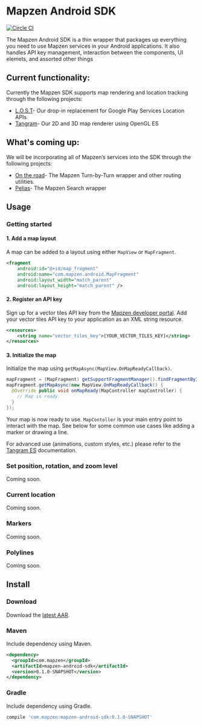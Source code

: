 # Mapzen Android SDK
[![Circle CI](https://circleci.com/gh/mapzen/android.svg?style=svg&circle-token=3191e9499a851a9a3869a72ee3c55d4e29133ebc)](https://circleci.com/gh/mapzen/android)

The Mapzen Android SDK is a thin wrapper that packages up everything you need to use Mapzen services in your Android applications. It also handles API key management, interaction between the components, UI elemets, and assorted other things

## Current functionality:
Currently the Mapzen SDK supports map rendering and location tracking through the following projects:

- [L.O.S.T](https://github.com/mapzen/lost)- Our drop-in replacement for Google Play Services Location APIs
- [Tangram](https://github.com/tangrams/tangram-es/)- Our 2D and 3D map renderer using OpenGL ES

## What's coming up:
We will be incorporating all of Mapzen’s services into the SDK through the following projects:

- [On the road](https://github.com/mapzen/on-the-road)- The Mapzen Turn-by-Turn wrapper and other routing utilities.
- [Pelias](https://github.com/pelias/pelias-android-sdk)- The Mapzen Search wrapper

## Usage

### Getting started

#### 1. Add a map layout

A map can be added to a layout using either `MapView` or `MapFragment`.

```xml
<fragment
    android:id="@+id/map_fragment"
    android:name="com.mapzen.android.MapFragment"
    android:layout_width="match_parent"
    android:layout_height="match_parent" />
```

#### 2. Register an API key

Sign up for a vector tiles API key from the [Mapzen developer portal](https://mapzen.com/developers). Add your vector tiles API key to your application as an XML string resource.

```xml
<resources>
    <string name="vector_tiles_key">[YOUR_VECTOR_TILES_KEY]</string>
</resources>
```

#### 3. Initialize the map

Initialize the map using `getMapAsync(MapView.OnMapReadyCallback)`.

```java
mapFragment = (MapFragment) getSupportFragmentManager().findFragmentById(R.id.fragment);
mapFragment.getMapAsync(new MapView.OnMapReadyCallback() {
  @Override public void onMapReady(MapController mapController) {
    // Map is ready.
  }
});
```

Your map is now ready to use. `MapContoller` is your main entry point to interact with the map. See below for some common use cases like adding a marker or drawing a line.

For advanced use (animations, custom styles, etc.) please refer to the [Tangram ES](https://github.com/tangrams/tangram-es) documentation.

### Set position, rotation, and zoom level

Coming soon.

### Current location

Coming soon.

### Markers

Coming soon.

### Polylines

Coming soon.

## Install

### Download

Download the [latest AAR](https://oss.sonatype.org/content/repositories/snapshots/com/mapzen/mapzen-android-sdk/0.1.0-SNAPSHOT/).

### Maven

Include dependency using Maven.

```xml
<dependency>
  <groupId>com.mapzen</groupId>
  <artifactId>mapzen-android-sdk</artifactId>
  <version>0.1.0-SNAPSHOT</version>
</dependency>
```

### Gradle

Include dependency using Gradle.

```groovy
compile 'com.mapzen:mapzen-android-sdk:0.1.0-SNAPSHOT'
```
